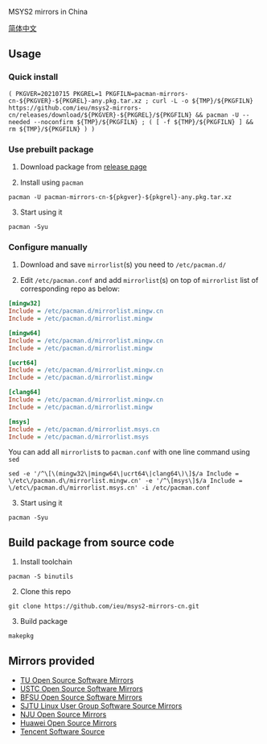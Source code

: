 MSYS2 mirrors in China

[简体中文](./README.md)

## Usage

### Quick install

```shell
( PKGVER=20210715 PKGREL=1 PKGFILN=pacman-mirrors-cn-${PKGVER}-${PKGREL}-any.pkg.tar.xz ; curl -L -o ${TMP}/${PKGFILN} https://github.com/ieu/msys2-mirrors-cn/releases/download/${PKGVER}-${PKGREL}/${PKGFILN} && pacman -U --needed --noconfirm ${TMP}/${PKGFILN} ; ( [ -f ${TMP}/${PKGFILN} ] && rm ${TMP}/${PKGFILN} ) )
```

### Use prebuilt package

1. Download package from [release page](https://github.com/ieu/msys2-mirrors-cn/releases)

2. Install using `pacman`

```shell
pacman -U pacman-mirrors-cn-${pkgver}-${pkgrel}-any.pkg.tar.xz
```

3. Start using it

```shell
pacman -Syu
```

### Configure manually

1. Download and save `mirrorlist`(s) you need to `/etc/pacman.d/`

2. Edit `/etc/pacman.conf` and add `mirrorlist`(s) on top of `mirrorlist` list of corresponding repo as below:

```ini
[mingw32]
Include = /etc/pacman.d/mirrorlist.mingw.cn
Include = /etc/pacman.d/mirrorlist.mingw

[mingw64]
Include = /etc/pacman.d/mirrorlist.mingw.cn
Include = /etc/pacman.d/mirrorlist.mingw

[ucrt64]
Include = /etc/pacman.d/mirrorlist.mingw.cn
Include = /etc/pacman.d/mirrorlist.mingw

[clang64]
Include = /etc/pacman.d/mirrorlist.mingw.cn
Include = /etc/pacman.d/mirrorlist.mingw

[msys]
Include = /etc/pacman.d/mirrorlist.msys.cn
Include = /etc/pacman.d/mirrorlist.msys
```

You can add all `mirrorlist`s to `pacman.conf` with one line command using `sed`

```shell
sed -e '/^\[\(mingw32\|mingw64\|ucrt64\|clang64\)\]$/a Include = \/etc\/pacman.d\/mirrorlist.mingw.cn' -e '/^\[msys\]$/a Include = \/etc\/pacman.d\/mirrorlist.msys.cn' -i /etc/pacman.conf
```

3. Start using it

```shell
pacman -Syu
```

## Build package from source code

1. Install toolchain

```shell
pacman -S binutils
```

2. Clone this repo

```shell
git clone https://github.com/ieu/msys2-mirrors-cn.git
```

3. Build package

```shell
makepkg
```

## Mirrors provided

* [TU Open Source Software Mirrors](https://mirrors.tuna.tsinghua.edu.cn/)
* [USTC Open Source Software Mirrors](https://mirrors.ustc.edu.cn/)
* [BFSU Open Source Software Mirrors](https://mirrors.bfsu.edu.cn/)
* [SJTU Linux User Group Software Source Mirrors](https://mirrors.sjtug.sjtu.edu.cn/)
* [NJU Open Source Mirrors](https://mirrors.nju.edu.cn/)
* [Huawei Open Source Mirrors](https://mirrors.huaweicloud.com/)
* [Tencent Software Source](https://mirrors.cloud.tencent.com/)

